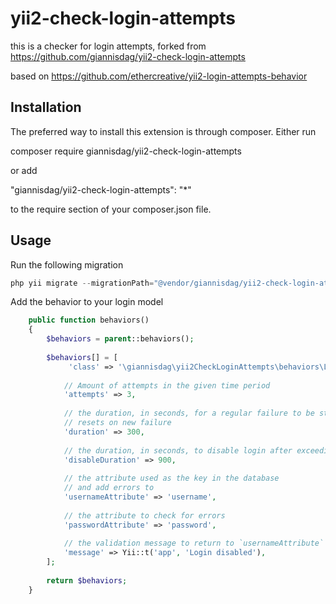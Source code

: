 # yii2-check-login-attempts
this is a checker for login attempts, forked from https://github.com/giannisdag/yii2-check-login-attempts

based on https://github.com/ethercreative/yii2-login-attempts-behavior

## Installation

The preferred way to install this extension is through composer. Either run

composer require giannisdag/yii2-check-login-attempts

or add

"giannisdag/yii2-check-login-attempts": "*"

to the require section of your composer.json file.

## Usage
Run the following migration

```php
php yii migrate --migrationPath="@vendor/giannisdag/yii2-check-login-attempts/src/migrations"  --interactive=0
```
Add the behavior to your login model
```php
    public function behaviors()
    {
        $behaviors = parent::behaviors();
        
        $behaviors[] = [
             'class' => '\giannisdag\yii2CheckLoginAttempts\behaviors\LoginAttemptBehavior',
            
            // Amount of attempts in the given time period
            'attempts' => 3,
            
            // the duration, in seconds, for a regular failure to be stored for
            // resets on new failure
            'duration' => 300,
            
            // the duration, in seconds, to disable login after exceeding `attemps`
            'disableDuration' => 900,
            
            // the attribute used as the key in the database
            // and add errors to
            'usernameAttribute' => 'username',
            
            // the attribute to check for errors
            'passwordAttribute' => 'password',
            
            // the validation message to return to `usernameAttribute`
            'message' => Yii::t('app', 'Login disabled'),
        ];
        
        return $behaviors;
    }
